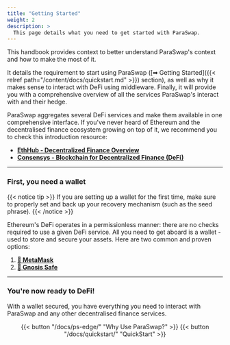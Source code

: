 ```yaml
---
title: "Getting Started"
weight: 2
description: >
  This page details what you need to get started with ParaSwap.
---
```


This handbook provides context to better understand ParaSwap's context and how to make the most of it.

It details the requirement to start using ParaSwap ([➡ Getting Started]({{< relref path="/content/docs/quickstart.md" >}}) section), as well as why it makes sense to interact with DeFi using middleware. Finally, it will provide you with a comprehensive overview of all the services ParaSwap's interact with and their hedge.

ParaSwap aggregates several DeFi services and make them available in one comprehensive interface. If you've never heard of Ethereum and the decentralised finance ecosystem growing on top of it, we recommend you to check this introduction resource:

- **[EthHub - Decentralized Finance Overview](https://docs.ethhub.io/built-on-ethereum/open-finance/what-is-open-finance/)**
- **[Consensys - Blockchain for Decentralized Finance (DeFi)](https://consensys.net/blockchain-use-cases/decentralized-finance/)**

---

### First, you need a wallet

{{< notice tip >}}
If you are setting up a wallet for the first time, make sure to properly set and back up your recovery mechanism (such as the seed phrase).
{{< /notice >}}

Ethereum's DeFi operates in a permissionless manner: there are no checks required to use a given DeFi service. All you need to get aboard is a wallet - used to store and secure your assets. Here are two common and proven options:

1. **[🦊 MetaMask](https://metamask.io/)**
2. **[🔐 Gnosis Safe](https://gnosis-safe.io/)**

---

### You're now ready to DeFi!

With a wallet secured, you have everything you need to interact with ParaSwap and any other decentralised finance services. 

<div align ="center">{{< button "/docs/ps-edge/" "Why Use ParaSwap?" >}} {{< button "/docs/quickstart/" "QuickStart" >}}</div>